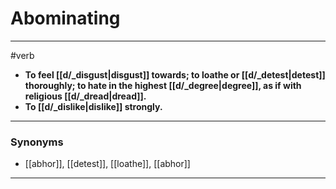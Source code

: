 # Abominating
---
#verb
- **To feel [[d/_disgust|disgust]] towards; to loathe or [[d/_detest|detest]] thoroughly; to hate in the highest [[d/_degree|degree]], as if with religious [[d/_dread|dread]].**
- **To [[d/_dislike|dislike]] strongly.**
---
### Synonyms
- [[abhor]], [[detest]], [[loathe]], [[abhor]]
---

